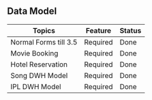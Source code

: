 ## Data Model

|Topics|Feature|Status|
|----|----|----|
|Normal Forms till 3.5|Required|Done|
|Movie Booking|Required|Done|
|Hotel Reservation|Required|Done|
|Song DWH Model|Required|Done|
|IPL DWH Model|Required|Done|
